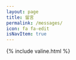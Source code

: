 ```yaml
---
layout: page
title: 留言
permalink: /messages/
icon: fa fa-edit
isNavItem: true
---
```

<style>
  .liuyanban {
    width: 80%;
    margin: 0 auto;
}
@media only screen and (max-width: 990px){
  .liuyanban {
    width: 100%;
    margin: 0 auto;
}
</style>


<div class="liuyanban">
{% include valine.html %}
</div>
